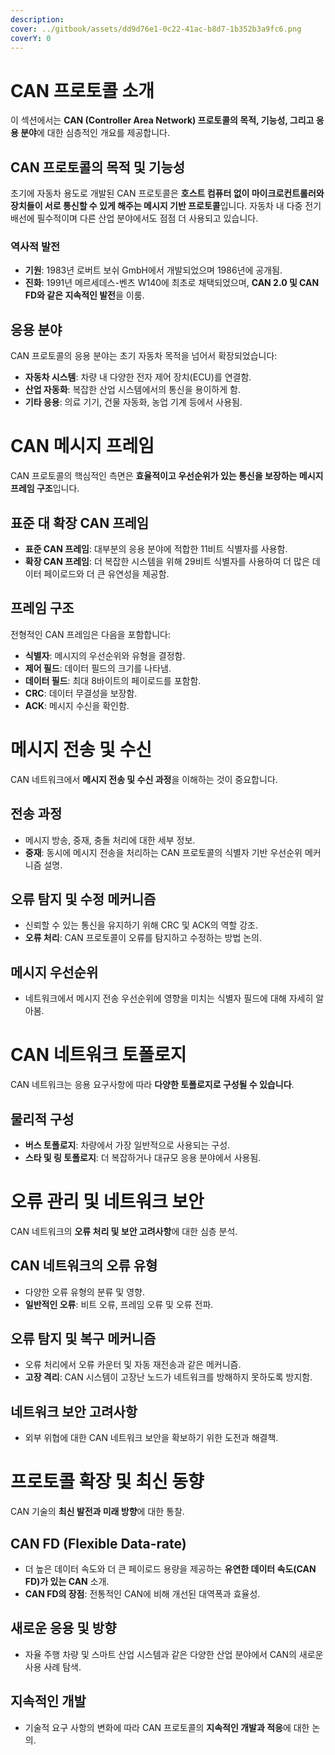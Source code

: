 ```yaml
---
description:
cover: ../gitbook/assets/dd9d76e1-0c22-41ac-b8d7-1b352b3a9fc6.png
coverY: 0
---
```


# CAN 프로토콜 소개

이 섹션에서는 **CAN (Controller Area Network) 프로토콜의 목적, 기능성, 그리고 응용 분야**에 대한 심층적인 개요를 제공합니다.

## CAN 프로토콜의 목적 및 기능성

초기에 자동차 용도로 개발된 CAN 프로토콜은 **호스트 컴퓨터 없이 마이크로컨트롤러와 장치들이 서로 통신할 수 있게 해주는 메시지 기반 프로토콜**입니다. 자동차 내 다중 전기 배선에 필수적이며 다른 산업 분야에서도 점점 더 사용되고 있습니다.

### 역사적 발전

- **기원**: 1983년 로버트 보쉬 GmbH에서 개발되었으며 1986년에 공개됨.
- **진화**: 1991년 메르세데스-벤츠 W140에 최초로 채택되었으며, **CAN 2.0 및 CAN FD와 같은 지속적인 발전**을 이룸.

## 응용 분야

CAN 프로토콜의 응용 분야는 초기 자동차 목적을 넘어서 확장되었습니다:

- **자동차 시스템**: 차량 내 다양한 전자 제어 장치(ECU)를 연결함.
- **산업 자동화**: 복잡한 산업 시스템에서의 통신을 용이하게 함.
- **기타 응용**: 의료 기기, 건물 자동화, 농업 기계 등에서 사용됨.

# CAN 메시지 프레임

CAN 프로토콜의 핵심적인 측면은 **효율적이고 우선순위가 있는 통신을 보장하는 메시지 프레임 구조**입니다.

## 표준 대 확장 CAN 프레임

- **표준 CAN 프레임**: 대부분의 응용 분야에 적합한 11비트 식별자를 사용함.
- **확장 CAN 프레임**: 더 복잡한 시스템을 위해 29비트 식별자를 사용하여 더 많은 데이터 페이로드와 더 큰 유연성을 제공함.

## 프레임 구조

전형적인 CAN 프레임은 다음을 포함합니다:

- **식별자**: 메시지의 우선순위와 유형을 결정함.
- **제어 필드**: 데이터 필드의 크기를 나타냄.
- **데이터 필드**: 최대 8바이트의 페이로드를 포함함.
- **CRC**: 데이터 무결성을 보장함.
- **ACK**: 메시지 수신을 확인함.

# 메시지 전송 및 수신

CAN 네트워크에서 **메시지 전송 및 수신 과정**을 이해하는 것이 중요합니다.

## 전송 과정

- 메시지 방송, 중재, 충돌 처리에 대한 세부 정보.
- **중재**: 동시에 메시지 전송을 처리하는 CAN 프로토콜의 식별자 기반 우선순위 메커니즘 설명.

## 오류 탐지 및 수정 메커니즘

- 신뢰할 수 있는 통신을 유지하기 위해 CRC 및 ACK의 역할 강조.
- **오류 처리**: CAN 프로토콜이 오류를 탐지하고 수정하는 방법 논의.

## 메시지 우선순위

- 네트워크에서 메시지 전송 우선순위에 영향을 미치는 식별자 필드에 대해 자세히 알아봄.

# CAN 네트워크 토폴로지

CAN 네트워크는 응용 요구사항에 따라 **다양한 토폴로지로 구성될 수 있습니다**.

## 물리적 구성

- **버스 토폴로지**: 차량에서 가장 일반적으로 사용되는 구성.
- **스타 및 링 토폴로지**: 더 복잡하거나 대규모 응용 분야에서 사용됨.

# 오류 관리 및 네트워크 보안

CAN 네트워크의 **오류 처리 및 보안 고려사항**에 대한 심층 분석.

## CAN 네트워크의 오류 유형

- 다양한 오류 유형의 분류 및 영향.
- **일반적인 오류**: 비트 오류, 프레임 오류 및 오류 전파.

## 오류 탐지 및 복구 메커니즘

- 오류 처리에서 오류 카운터 및 자동 재전송과 같은 메커니즘.
- **고장 격리**: CAN 시스템이 고장난 노드가 네트워크를 방해하지 못하도록 방지함.

## 네트워크 보안 고려사항

- 외부 위협에 대한 CAN 네트워크 보안을 확보하기 위한 도전과 해결책.

# 프로토콜 확장 및 최신 동향

CAN 기술의 **최신 발전과 미래 방향**에 대한 통찰.

## CAN FD (Flexible Data-rate)

- 더 높은 데이터 속도와 더 큰 페이로드 용량을 제공하는 **유연한 데이터 속도(CAN FD)가 있는 CAN** 소개.
- **CAN FD의 장점**: 전통적인 CAN에 비해 개선된 대역폭과 효율성.

## 새로운 응용 및 방향

- 자율 주행 차량 및 스마트 산업 시스템과 같은 다양한 산업 분야에서 CAN의 새로운 사용 사례 탐색.

## 지속적인 개발

- 기술적 요구 사항의 변화에 따라 CAN 프로토콜의 **지속적인 개발과 적응**에 대한 논의.
